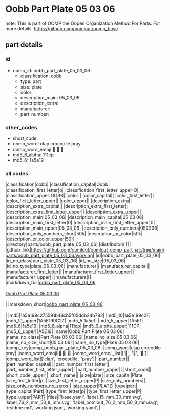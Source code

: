 # Oobb Part Plate 05 03 06  

note: This is part of OOMP the Oopen Organization Method For Parts. For more details: https://github.com/oomlout/oomp_base

##  part details





### id
* oomp_id: oobb_part_plate_05_03_06
  * classification: oobb
  * type: part
  * size: plate
  * color: 
  * description_main: 05_03_06
  * description_extra: 
  * manufacturer: 
  * part_number: 

### other_codes
* short_code: 
* oomp_word: clap crocodile pray
* oomp_word_emoji :clap: :crocodile: :pray:
* md5_6_alpha: 111cp
* md5_6: 1a5e19

### all codes 
|classification|oobb|
|classification_capital|Oobb|
|classification_first_letter|o|
|classification_first_letter_upper|O|
|classification_upper|OOBB|
|color||
|color_capital||
|color_first_letter||
|color_first_letter_upper||
|color_upper||
|description_extra||
|description_extra_capital||
|description_extra_first_letter||
|description_extra_first_letter_upper||
|description_extra_upper||
|description_main|05_03_06|
|description_main_capital|05 03 06|
|description_main_first_letter|0|
|description_main_first_letter_upper|0|
|description_main_upper|05_03_06|
|description_only_numbers|050306|
|description_only_numbers_short|50k|
|description_or_color|50k|
|description_or_color_upper|50K|
|directory|parts/oobb_part_plate_05_03_06|
|distributors|[]|
|github_link|https://github.com/oomlout/oomlout_oomp_part_src/tree/main/parts/oobb_part_plate_05_03_06/working|
|id|oobb_part_plate_05_03_06|
|id_no_class|part_plate_05_03_06|
|id_no_size|05_03_06|
|id_no_type|plate_05_03_06|
|manufacturer||
|manufacturer_capital||
|manufacturer_first_letter||
|manufacturer_first_letter_upper||
|manufacturer_upper||
|manufacturers|[]|
|markdown_full|[oobb_part_plate_05_03_06](https://github.com/oomlout/oomlout_oomp_part_src/tree/main/parts/oobb_part_plate_05_03_06/working)<br>[](https://github.com/oomlout/oomlout_oomp_part_src/tree/main/parts/oobb_part_plate_05_03_06/working)<br>[Oobb Part Plate 05 03 06](https://github.com/oomlout/oomlout_oomp_part_src/tree/main/parts/oobb_part_plate_05_03_06/working)<br><br>|
|markdown_short|[oobb_part_plate_05_03_06](https://github.com/oomlout/oomlout_oomp_part_src/tree/main/parts/oobb_part_plate_05_03_06/working)<br><br>|
|md5|1a5e199c275591b48cb5f05ddb24b792|
|md5_10|1a5e199c27|
|md5_10_upper|1A5E199C27|
|md5_5|1a5e1|
|md5_5_upper|1A5E1|
|md5_6|1a5e19|
|md5_6_alpha|111cp|
|md5_6_alpha_upper|111CP|
|md5_6_upper|1A5E19|
|name|Oobb Part Plate 05 03 06|
|name_no_class|Part Plate 05 03 06|
|name_no_size|05 03 06|
|name_no_size_short|05 03 06|
|name_no_type|Plate 05 03 06|
|oomp_key|oomp_oobb_part_plate_05_03_06|
|oomp_word|clap crocodile pray|
|oomp_word_emoji|:clap: :crocodile: :pray:|
|oomp_word_emoji_list|[':clap:', ':crocodile:', ':pray:']|
|oomp_word_list|['clap', 'crocodile', 'pray']|
|part_number||
|part_number_capital||
|part_number_first_letter||
|part_number_first_letter_upper||
|part_number_upper||
|short_code||
|short_code_upper||
|short_name||
|size|plate|
|size_capital|Plate|
|size_first_letter|p|
|size_first_letter_upper|P|
|size_only_numbers||
|size_only_numbers_no_zeros||
|size_upper|PLATE|
|type|part|
|type_capital|Part|
|type_first_letter|p|
|type_first_letter_upper|P|
|type_upper|PART|
|files|['base.yaml', 'label_15_mm_30_mm.svg', 'label_76_2_mm_50_8_mm.svg', 'label_oomlout_76_2_mm_50_8_mm.svg', 'readme.md', 'working.json', 'working.yaml']|
